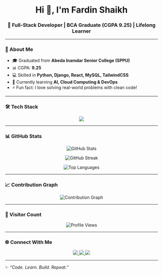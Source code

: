<h1 align="center">Hi 👋, I'm Fardin Shaikh</h1>
<h3 align="center">🚀 Full-Stack Developer | BCA Graduate (CGPA 9.25) | Lifelong Learner</h3>

---

### 🌟 About Me  
- 🎓 Graduated from **Abeda Inamdar Senior College (SPPU)**  
- 📊 CGPA: **9.25**  
- 💻 Skilled in **Python, Django, React, MySQL, TailwindCSS**  
- 🌱 Currently learning **AI, Cloud Computing & DevOps**  
- ⚡ Fun fact: I love solving real-world problems with clean code!  

---

### 🛠️ Tech Stack  
<p align="center">
  <img src="https://skillicons.dev/icons?i=python,django,react,mysql,html,css,tailwind,js,git,github,vscode&theme=light" />
</p>

---

### 📊 GitHub Stats  
<p align="center">
  <img src="https://github-readme-stats.vercel.app/api?username=FardinShaikh&show_icons=true&theme=tokyonight" alt="GitHub Stats" />
</p>

<p align="center">
  <img src="https://github-readme-streak-stats.herokuapp.com/?user=FardinShaikh&theme=tokyonight" alt="GitHub Streak" />
</p>

<p align="center">
  <img src="https://github-readme-stats.vercel.app/api/top-langs/?username=FardinShaikh&layout=compact&theme=tokyonight" alt="Top Languages" />
</p>

---

### 📈 Contribution Graph  
<p align="center">
  <img src="https://github-readme-activity-graph.vercel.app/graph?username=FardinShaikh&theme=tokyo-night" alt="Contribution Graph" />
</p>

---

### 👀 Visitor Count  
<p align="center">
  <img src="https://komarev.com/ghpvc/?username=FardinShaikh&label=Profile%20Views&color=0e75b6&style=flat" alt="Profile Views" />
</p>

---

### 🌐 Connect With Me  
<p align="center">
  <a href="https://linkedin.com/in/YOUR-LINKEDIN" target="_blank">
    <img src="https://img.shields.io/badge/-LinkedIn-blue?style=for-the-badge&logo=Linkedin&logoColor=white"/>
  </a>
  <a href="mailto:YOUR-EMAIL@gmail.com" target="_blank">
    <img src="https://img.shields.io/badge/-Gmail-red?style=for-the-badge&logo=Gmail&logoColor=white"/>
  </a>
  <a href="https://github.com/FardinShaikh" target="_blank">
    <img src="https://img.shields.io/badge/-GitHub-black?style=for-the-badge&logo=github"/>
  </a>
</p>

---

✨ _“Code. Learn. Build. Repeat.”_

